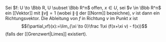 Sei $f: U \to \Bbb R, U \subset \Bbb R^n$ offen, $x \in U$, sei $v \in \Bbb R^n$ ein [[Vektor]] mit $\|v\| = 1$ (wobei $\| \cdot\|$ der [[Norm]] bezeichne), $v$ ist dann ein Richtungsvektor. Die Ableitung von $f$ in Richtung $v$ im Punkt $x$ ist 
$$(\partial_vf)(x):=\lim_{\xi \to 0}\frac 1\xi (f(x+\xi v) - f(x))$$
(falls der [[Grenzwert|Limes]] existiert).